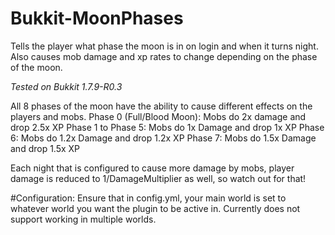 # Bukkit-MoonPhases
Tells the player what phase the moon is in on login and when it turns night. Also causes mob damage and xp rates to change depending on the phase of the moon.

*Tested on Bukkit 1.7.9-R0.3*

All 8 phases of the moon have the ability to cause different effects on the players and mobs.
Phase 0 (Full/Blood Moon): Mobs do 2x damage and drop 2.5x XP
Phase 1 to Phase 5: Mobs do 1x Damage and drop 1x XP
Phase 6: Mobs do 1.2x Damage and drop 1.2x XP
Phase 7: Mobs do 1.5x Damage and drop 1.5x XP

Each night that is configured to cause more damage by mobs, player damage is reduced to 1/DamageMultiplier as well, so watch out for that!

#Configuration:
Ensure that in config.yml, your main world is set to whatever world you want the plugin to be active in. Currently does not support working in multiple worlds.
